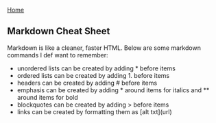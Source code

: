 [Home](README)

## Markdown Cheat Sheet

Markdown is like a cleaner, faster HTML. Below are some markdown commands I def want to remember:

- unordered lists can be created by adding * before items
- ordered lists can be created by adding 1. before items
- headers can be created by adding # before items
- emphasis can be created by adding * around items for italics and ** around items for bold
- blockquotes can be created by adding > before items
- links can be created by formatting them as \[alt txt\]\(url\)